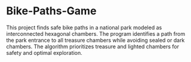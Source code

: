 # Bike-Paths-Game
This project finds safe bike paths in a national park modeled as interconnected hexagonal chambers. The program identifies a path from the park entrance to all treasure chambers while avoiding sealed or dark chambers. The algorithm prioritizes treasure and lighted chambers for safety and optimal exploration.
